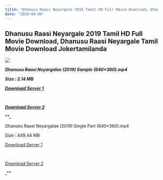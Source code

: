 ```yaml
---
title: "Dhanusu Raasi Neyargale 2019 Tamil HD Full Movie Download, Dhanusu Raasi Neyargale Tamil Movie Download Jokertamilanda"
date: "2020-04-06"
---
```


## Dhanusu Raasi Neyargale 2019 Tamil HD Full Movie Download, Dhanusu Raasi Neyargale Tamil Movie Download Jokertamilanda

  

![](https://images.moviebuff.com/9fb061a9-0271-472b-ab40-bbe68b1a6d6b?w=1000)

_**Dhanusu Raasi Neyargalae (2019) Sample (640×360).mp4**_

_**Size : 2.14 MB**_

_**[Download Server 1](http://c1.wetransfer.vip/files/Tamil{b337cb003d07febca875724d018e20f8c1927a284fdd439ea607fcc650de5bb7}20Movies/Tamil{b337cb003d07febca875724d018e20f8c1927a284fdd439ea607fcc650de5bb7}202019{b337cb003d07febca875724d018e20f8c1927a284fdd439ea607fcc650de5bb7}20Movies/Dhanusu{b337cb003d07febca875724d018e20f8c1927a284fdd439ea607fcc650de5bb7}20Raasi{b337cb003d07febca875724d018e20f8c1927a284fdd439ea607fcc650de5bb7}20Neyargale{b337cb003d07febca875724d018e20f8c1927a284fdd439ea607fcc650de5bb7}20(2019)/Dhanusu{b337cb003d07febca875724d018e20f8c1927a284fdd439ea607fcc650de5bb7}20Raasi{b337cb003d07febca875724d018e20f8c1927a284fdd439ea607fcc650de5bb7}20Neyargale{b337cb003d07febca875724d018e20f8c1927a284fdd439ea607fcc650de5bb7}20(2019){b337cb003d07febca875724d018e20f8c1927a284fdd439ea607fcc650de5bb7}20Proper{b337cb003d07febca875724d018e20f8c1927a284fdd439ea607fcc650de5bb7}20HDRip/Dhanusu{b337cb003d07febca875724d018e20f8c1927a284fdd439ea607fcc650de5bb7}20Raasi{b337cb003d07febca875724d018e20f8c1927a284fdd439ea607fcc650de5bb7}20Neyargalae{b337cb003d07febca875724d018e20f8c1927a284fdd439ea607fcc650de5bb7}20(2019){b337cb003d07febca875724d018e20f8c1927a284fdd439ea607fcc650de5bb7}20Sample{b337cb003d07febca875724d018e20f8c1927a284fdd439ea607fcc650de5bb7}20(640x360).mp4)**_

_**[  
](http://c1.wetransfer.vip/files/Tamil{b337cb003d07febca875724d018e20f8c1927a284fdd439ea607fcc650de5bb7}20Movies/Tamil{b337cb003d07febca875724d018e20f8c1927a284fdd439ea607fcc650de5bb7}202019{b337cb003d07febca875724d018e20f8c1927a284fdd439ea607fcc650de5bb7}20Movies/Dhanusu{b337cb003d07febca875724d018e20f8c1927a284fdd439ea607fcc650de5bb7}20Raasi{b337cb003d07febca875724d018e20f8c1927a284fdd439ea607fcc650de5bb7}20Neyargale{b337cb003d07febca875724d018e20f8c1927a284fdd439ea607fcc650de5bb7}20(2019)/Dhanusu{b337cb003d07febca875724d018e20f8c1927a284fdd439ea607fcc650de5bb7}20Raasi{b337cb003d07febca875724d018e20f8c1927a284fdd439ea607fcc650de5bb7}20Neyargale{b337cb003d07febca875724d018e20f8c1927a284fdd439ea607fcc650de5bb7}20(2019){b337cb003d07febca875724d018e20f8c1927a284fdd439ea607fcc650de5bb7}20Proper{b337cb003d07febca875724d018e20f8c1927a284fdd439ea607fcc650de5bb7}20HDRip/Dhanusu{b337cb003d07febca875724d018e20f8c1927a284fdd439ea607fcc650de5bb7}20Raasi{b337cb003d07febca875724d018e20f8c1927a284fdd439ea607fcc650de5bb7}20Neyargalae{b337cb003d07febca875724d018e20f8c1927a284fdd439ea607fcc650de5bb7}20(2019){b337cb003d07febca875724d018e20f8c1927a284fdd439ea607fcc650de5bb7}20Sample{b337cb003d07febca875724d018e20f8c1927a284fdd439ea607fcc650de5bb7}20(640x360).mp4)**_

_**[Download Server 2](http://c1.wetransfer.vip/files/Tamil{b337cb003d07febca875724d018e20f8c1927a284fdd439ea607fcc650de5bb7}20Movies/Tamil{b337cb003d07febca875724d018e20f8c1927a284fdd439ea607fcc650de5bb7}202019{b337cb003d07febca875724d018e20f8c1927a284fdd439ea607fcc650de5bb7}20Movies/Dhanusu{b337cb003d07febca875724d018e20f8c1927a284fdd439ea607fcc650de5bb7}20Raasi{b337cb003d07febca875724d018e20f8c1927a284fdd439ea607fcc650de5bb7}20Neyargale{b337cb003d07febca875724d018e20f8c1927a284fdd439ea607fcc650de5bb7}20(2019)/Dhanusu{b337cb003d07febca875724d018e20f8c1927a284fdd439ea607fcc650de5bb7}20Raasi{b337cb003d07febca875724d018e20f8c1927a284fdd439ea607fcc650de5bb7}20Neyargale{b337cb003d07febca875724d018e20f8c1927a284fdd439ea607fcc650de5bb7}20(2019){b337cb003d07febca875724d018e20f8c1927a284fdd439ea607fcc650de5bb7}20Proper{b337cb003d07febca875724d018e20f8c1927a284fdd439ea607fcc650de5bb7}20HDRip/Dhanusu{b337cb003d07febca875724d018e20f8c1927a284fdd439ea607fcc650de5bb7}20Raasi{b337cb003d07febca875724d018e20f8c1927a284fdd439ea607fcc650de5bb7}20Neyargalae{b337cb003d07febca875724d018e20f8c1927a284fdd439ea607fcc650de5bb7}20(2019){b337cb003d07febca875724d018e20f8c1927a284fdd439ea607fcc650de5bb7}20Sample{b337cb003d07febca875724d018e20f8c1927a284fdd439ea607fcc650de5bb7}20(640x360).mp4)**_

**_

Dhanusu Raasi Neyargalae (2019) Single Part (640×360).mp4

Size : 449.44 MB

[Download Server 1](http://c1.wetransfer.vip/files/Tamil{b337cb003d07febca875724d018e20f8c1927a284fdd439ea607fcc650de5bb7}20Movies/Tamil{b337cb003d07febca875724d018e20f8c1927a284fdd439ea607fcc650de5bb7}202019{b337cb003d07febca875724d018e20f8c1927a284fdd439ea607fcc650de5bb7}20Movies/Dhanusu{b337cb003d07febca875724d018e20f8c1927a284fdd439ea607fcc650de5bb7}20Raasi{b337cb003d07febca875724d018e20f8c1927a284fdd439ea607fcc650de5bb7}20Neyargale{b337cb003d07febca875724d018e20f8c1927a284fdd439ea607fcc650de5bb7}20(2019)/Dhanusu{b337cb003d07febca875724d018e20f8c1927a284fdd439ea607fcc650de5bb7}20Raasi{b337cb003d07febca875724d018e20f8c1927a284fdd439ea607fcc650de5bb7}20Neyargale{b337cb003d07febca875724d018e20f8c1927a284fdd439ea607fcc650de5bb7}20(2019){b337cb003d07febca875724d018e20f8c1927a284fdd439ea607fcc650de5bb7}20Proper{b337cb003d07febca875724d018e20f8c1927a284fdd439ea607fcc650de5bb7}20HDRip/Dhanusu{b337cb003d07febca875724d018e20f8c1927a284fdd439ea607fcc650de5bb7}20Raasi{b337cb003d07febca875724d018e20f8c1927a284fdd439ea607fcc650de5bb7}20Neyargalae{b337cb003d07febca875724d018e20f8c1927a284fdd439ea607fcc650de5bb7}20(2019){b337cb003d07febca875724d018e20f8c1927a284fdd439ea607fcc650de5bb7}20Single{b337cb003d07febca875724d018e20f8c1927a284fdd439ea607fcc650de5bb7}20Part{b337cb003d07febca875724d018e20f8c1927a284fdd439ea607fcc650de5bb7}20(640x360).mp4)

[  
](http://c1.wetransfer.vip/files/Tamil{b337cb003d07febca875724d018e20f8c1927a284fdd439ea607fcc650de5bb7}20Movies/Tamil{b337cb003d07febca875724d018e20f8c1927a284fdd439ea607fcc650de5bb7}202019{b337cb003d07febca875724d018e20f8c1927a284fdd439ea607fcc650de5bb7}20Movies/Dhanusu{b337cb003d07febca875724d018e20f8c1927a284fdd439ea607fcc650de5bb7}20Raasi{b337cb003d07febca875724d018e20f8c1927a284fdd439ea607fcc650de5bb7}20Neyargale{b337cb003d07febca875724d018e20f8c1927a284fdd439ea607fcc650de5bb7}20(2019)/Dhanusu{b337cb003d07febca875724d018e20f8c1927a284fdd439ea607fcc650de5bb7}20Raasi{b337cb003d07febca875724d018e20f8c1927a284fdd439ea607fcc650de5bb7}20Neyargale{b337cb003d07febca875724d018e20f8c1927a284fdd439ea607fcc650de5bb7}20(2019){b337cb003d07febca875724d018e20f8c1927a284fdd439ea607fcc650de5bb7}20Proper{b337cb003d07febca875724d018e20f8c1927a284fdd439ea607fcc650de5bb7}20HDRip/Dhanusu{b337cb003d07febca875724d018e20f8c1927a284fdd439ea607fcc650de5bb7}20Raasi{b337cb003d07febca875724d018e20f8c1927a284fdd439ea607fcc650de5bb7}20Neyargalae{b337cb003d07febca875724d018e20f8c1927a284fdd439ea607fcc650de5bb7}20(2019){b337cb003d07febca875724d018e20f8c1927a284fdd439ea607fcc650de5bb7}20Single{b337cb003d07febca875724d018e20f8c1927a284fdd439ea607fcc650de5bb7}20Part{b337cb003d07febca875724d018e20f8c1927a284fdd439ea607fcc650de5bb7}20(640x360).mp4)

[Download Server 2](http://c1.wetransfer.vip/files/Tamil{b337cb003d07febca875724d018e20f8c1927a284fdd439ea607fcc650de5bb7}20Movies/Tamil{b337cb003d07febca875724d018e20f8c1927a284fdd439ea607fcc650de5bb7}202019{b337cb003d07febca875724d018e20f8c1927a284fdd439ea607fcc650de5bb7}20Movies/Dhanusu{b337cb003d07febca875724d018e20f8c1927a284fdd439ea607fcc650de5bb7}20Raasi{b337cb003d07febca875724d018e20f8c1927a284fdd439ea607fcc650de5bb7}20Neyargale{b337cb003d07febca875724d018e20f8c1927a284fdd439ea607fcc650de5bb7}20(2019)/Dhanusu{b337cb003d07febca875724d018e20f8c1927a284fdd439ea607fcc650de5bb7}20Raasi{b337cb003d07febca875724d018e20f8c1927a284fdd439ea607fcc650de5bb7}20Neyargale{b337cb003d07febca875724d018e20f8c1927a284fdd439ea607fcc650de5bb7}20(2019){b337cb003d07febca875724d018e20f8c1927a284fdd439ea607fcc650de5bb7}20Proper{b337cb003d07febca875724d018e20f8c1927a284fdd439ea607fcc650de5bb7}20HDRip/Dhanusu{b337cb003d07febca875724d018e20f8c1927a284fdd439ea607fcc650de5bb7}20Raasi{b337cb003d07febca875724d018e20f8c1927a284fdd439ea607fcc650de5bb7}20Neyargalae{b337cb003d07febca875724d018e20f8c1927a284fdd439ea607fcc650de5bb7}20(2019){b337cb003d07febca875724d018e20f8c1927a284fdd439ea607fcc650de5bb7}20Single{b337cb003d07febca875724d018e20f8c1927a284fdd439ea607fcc650de5bb7}20Part{b337cb003d07febca875724d018e20f8c1927a284fdd439ea607fcc650de5bb7}20(640x360).mp4)

_**
